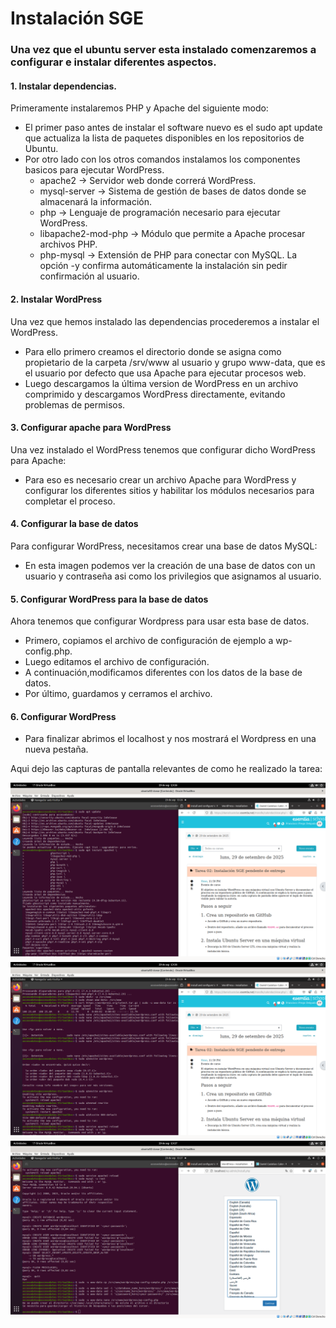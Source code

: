 # Instalación SGE

### Una vez que el ubuntu server esta instalado comenzaremos a configurar e instalar diferentes aspectos. 

#### 1. Instalar dependencias.
   Primeramente instalaremos PHP y Apache del siguiente modo:
   - El primer paso antes de instalar el software nuevo es el sudo apt update que actualiza la lista de paquetes disponibles en los repositorios de Ubuntu.
   - Por otro lado con los otros comandos instalamos los componentes basicos para ejecutar WordPress.
      - apache2 → Servidor web donde correrá WordPress.
      - mysql-server → Sistema de gestión de bases de datos donde se almacenará la información.
      - php → Lenguaje de programación necesario para ejecutar WordPress.
      - libapache2-mod-php → Módulo que permite a Apache procesar archivos PHP.
      - php-mysql → Extensión de PHP para conectar con MySQL. La opción -y confirma automáticamente la instalación sin pedir confirmación al usuario.


#### 2. Instalar WordPress
   Una vez que hemos instalado las dependencias procederemos a instalar el WordPress.
   
  - Para ello primero  creamos el directorio donde se asigna como propietario de la carpeta /srv/www al usuario y grupo www-data, que es el usuario por defecto que usa Apache para ejecutar procesos web.
  - Luego descargamos la última version de WordPress en un archivo comprimido y descargamos WordPress directamente, evitando problemas de permisos.
   
  
#### 3. Configurar apache para WordPress

   Una vez instalado el WordPress tenemos que configurar dicho WordPress para Apache:
   - Para eso es necesario crear un archivo Apache para WordPress y configurar los diferentes sitios y habilitar los módulos necesarios para completar el proceso.


#### 4. Configurar la base de datos
Para configurar WordPress, necesitamos crear una base de datos MySQL:


- En esta imagen podemos ver la creación de una base de datos con un usuario y contraseña asi como los privilegios que asignamos al usuario.

#### 5. Configurar WordPress para la base de datos

Ahora tenemos que configurar Wordpress para usar esta base de datos.
  - Primero, copiamos el archivo de configuración de ejemplo a wp-config.php.
  - Luego editamos el archivo de configuración.
  - A continuación,modificamos diferentes con los datos de la base de datos.
  - Por último, guardamos y cerramos el archivo.
    
#### 6. Configurar WordPress
- Para finalizar abrimos el localhost y nos mostrará el Wordpress en una nueva pestaña.

Aqui dejo las capturas de pantalla relevantes de como he realizado la tarea:

![](1SXE.png)
![](2SXE.png)
![](3SXE.png)
